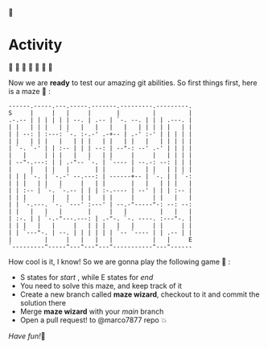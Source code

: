 :panda_face:

# Activity

 :penguin:  :penguin:  :penguin:  :penguin:  :penguin:  :penguin:  :penguin: 

Now we are **ready** to test our amazing git abilities. So first things first, here is a maze :runner: :
```
------.-----.---.-----.-------.---------.---------.
S     |     |   |     |       |         |         |
.-.-- | | | | | | --. | .-- | `-. --. | | | .---. |
| |   | | |   | |   |   |   |   |   | | | | |   | |
| | --: | :---: `-. :-.-' .-+-- | .-' :-' | | | | |
| |   | | |   |   | | |   | |   | |   |   | | | | |
| `-. `-' | | :-- | | | --: | --"-: --' .-' | | | |
|   |     | | |   |   |   | |     |     |   | | | |
| --"-.---: | | .-"-- `-. | `---- | --.-: --: | | |
|     |   | |   |       | |       |   | |   | | | |
| | | `-. | `-.-' --.---: | ------+-- | `-. | | `-:
| | |   | |   |     |   | |       |   |   | | |   |
| | :-- | `-. `-.-- | | | :-.---- | --' | | | :-- |
| | |       |   |   | |   | |     |     | |   |   |
| | `-.---. `-. `---' :---' | --.-"-----"-: --: --:
| |   |   |   |       |     |   |         |   |   |
| :-. | | `-.-"---.---: | .-"-. `-. ----. :---"-. |
| | |   |   |     |   | | |   |   |     | |     | |
| | `---"-. | --. | | | | | | `-- `---- | | .-- | |
|         |     |   |   |   |           |   |     E
`---------"-----"---"---"---"-----------"---"------
```

How cool is it, I know! So we are gonna play the following game :purple_heart: :

* S states for *start* , while E states for *end*
* You need to solve this maze, and keep track of it
* Create a new branch called **maze wizard**, checkout to it and commit the solution there
* Merge **maze wizard** with your  *main* branch
* Open a pull request! to @marco7877 repo :boom:

*Have fun!*:panda_face:

